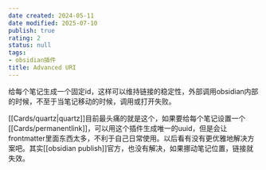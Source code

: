 ```yaml
---
date created: 2024-05-11
date modified: 2025-07-10
publish: true
rating: 2
status: null
tags:
- obsidian插件
title: Advanced URI
---
```

给每个笔记生成一个固定id，这样可以维持链接的稳定性，外部调用obsidian内部的时候，不至于当笔记移动的时候，调用或打开失败。

[[Cards/quartz\|quartz]]目前最头痛的就是这个，如果要给每个笔记设置一个[[Cards/permanentlink]]，可以用这个插件生成唯一的uuid，但是会让frontmatter里面东西太多，不利于自己日常使用。以后看有没有更优雅地解决方案吧。其实[[obsidian publish]]官方，也没有解决，如果挪动笔记位置，链接就失效。
